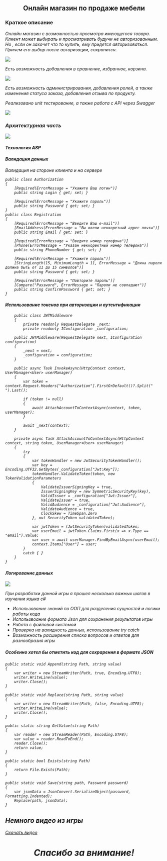 <div class="text" align="center">
    <h2>Онлайн магазин по продаже мебели</h2>
</div>
<h3>Краткое описание</h3>
<p><em>Онлайн магазин с возможностью просмотра имеющегося товара. Клиент может выбирать и просматривать будучи не авторизованным. Но , если он захочет что то купить, ему придется авторизоваться. Причем его выбор после авторизации, сохранится. </p>
<img src="https://github.com/user-attachments/assets/ca2907c0-4262-47ed-a176-837d4c91bd1c" />
    
<p><em>Есть возможность добавления в сравнение, избранное, корзина. </p>
<img src="https://github.com/user-attachments/assets/dd53183c-e0dc-4946-9eef-0264291cee39" />
    
<p><em>Есть возможность администрирования, добавления ролей, а также изменения статуса заказа, добавления отзыва по продукту. </p>
<p><em>Реализовано unit тестирование, а также работа с API через Swagger </p>
<img src="https://github.com/user-attachments/assets/fad00963-34be-44a1-b618-fa4d4bc4bbcb" />

<h3>Архитектурная часть</h3>
<img src="https://github.com/user-attachments/assets/a28a4009-ac47-4d9c-bfb2-3c2d3718afec" />
<h4>Технология ASP</h4>
<h4>Валидация данных</h4>
<p>Валидация на стороне клиента и на сервере</p>

    public class Authorization
    {
        [Required(ErrorMessage = "Укажите Ваш логин")]
        public string Login { get; set; }

        [Required(ErrorMessage = "Укажите пароль")]
        public string Password { get; set; }
    }
    public class Registration
    {
        [Required(ErrorMessage = "Введите Ваш e-mail")]
        [EmailAddress(ErrorMessage = "Вы ввели неккоретный адрес почты")]
        public string Email { get; set; }

        [Required(ErrorMessage = "Введите номер телефона")]
        [Phone(ErrorMessage = "Указан неккоректный номер телефона")]
        public string PhoneNumber { get; set; }

        [Required(ErrorMessage = "Укажите пароль")]
        [StringLength(15, MinimumLength = 11, ErrorMessage = "Длина пароля должна быть от 11 до 15 символов")]
        public string Password { get; set; }

        [Required(ErrorMessage = "Повторите пароль")]
        [Compare("Password", ErrorMessage = "Пароли не совпадают")]
        public string ConfirmPassword { get; set; }
    }
<h4>Использование токенов при авторизации и аутентификации </h4>

        public class JWTMiddleware
        {
            private readonly RequestDelegate _next;
            private readonly IConfiguration _configuration;

        public JWTMiddleware(RequestDelegate next, IConfiguration configuration)
        {
            _next = next;
            _configuration = configuration;
        }

        public async Task InvokeAsync(HttpContext context, UserManager<User> userManager)
        {
            var token = context.Request.Headers["Authorization"].FirstOrDefault()?.Split(" ").Last();

            if (token != null)
            {
                await AttachAccountToContextAsync(context, token, userManager);
            }

            await _next(context);
        }

        private async Task AttachAccountToContextAsync(HttpContext context, string token, UserManager<User> userManager)
        {
            try
            {
                var tokenHandler = new JwtSecurityTokenHandler();
                var key = Encoding.UTF32.GetBytes(_configuration["Jwt:Key"]);
                tokenHandler.ValidateToken(token, new TokenValidationParameters
                {
                    ValidateIssuerSigningKey = true,
                    IssuerSigningKey = new SymmetricSecurityKey(key),
                    ValidIssuer = _configuration["Jwt:Issuer"],
                    ValidateIssuer = true,
                    ValidAudience = _configuration["Jwt:Audience"],
                    ValidateAudience = true,
                    ClockSkew = TimeSpan.Zero
                }, out SecurityToken validatedToken);

                var jwtToken = (JwtSecurityToken)validatedToken;
                var userEmail = jwtToken.Claims.First(x => x.Type == "email").Value;
                var user = await userManager.FindByEmailAsync(userEmail);
                context.Items["User"] = user;
            }
            catch { }
        }
    }
   
<h4>Логирование данных</h4>
<img src="https://github.com/user-attachments/assets/72b86694-2285-49f9-8e88-62be0f0cc6e9" />

<p>При разработки данной игры я прошел несколько важных шагов в изучении языка с#</p>
<ul>
    <li>Использование знаний по ООП для разделения сущностей и логики работы кода</li>
    <li>Использвоание формата Json для сохранения результатов игры</li>
    <li>Работа с файловой системой</li>
    <li>Проверка на валидность данных, использование try catch</li>
    <li>Возможность расширения списка вопросов и ответов для разнообразия игры</li>
</ul>
<h5>Особенно хотел бы отметить код для сохрарения в формате JSON</h5>

    public static void Append(string Path, string value)
    {
        var writer = new StreamWriter(Path, true, Encoding.UTF8);
        writer.WriteLine(value);
        writer.Close();
    }

    public static void Replace(string Path, string value)
    {
        var writer = new StreamWriter(Path, false, Encoding.UTF8);
        writer.WriteLine(value);
        writer.Close();
    }

    public static string GetValue(string Path)
    {
        var reader = new StreamReader(Path, Encoding.UTF8);
        var value = reader.ReadToEnd();
        reader.Close();
        return value;
    }

    public static bool Exists(string Path)
    {
        return File.Exists(Path);
    }

    public static void Save(string path, Password password)
    {
        var jsonData = JsonConvert.SerializeObject(password, Formatting.Indented);
        Replace(path, jsonData);
    }
<h2>Немного видео из игры</h2>

<a href="https://github.com/user-attachments/assets/d20e4a77-47db-4a6b-b80a-0049d21bfd77">Скачать видео</a>
 
<div class="text" align="center">
    <h1>Спасибо за внимание!</h2>
</div>
